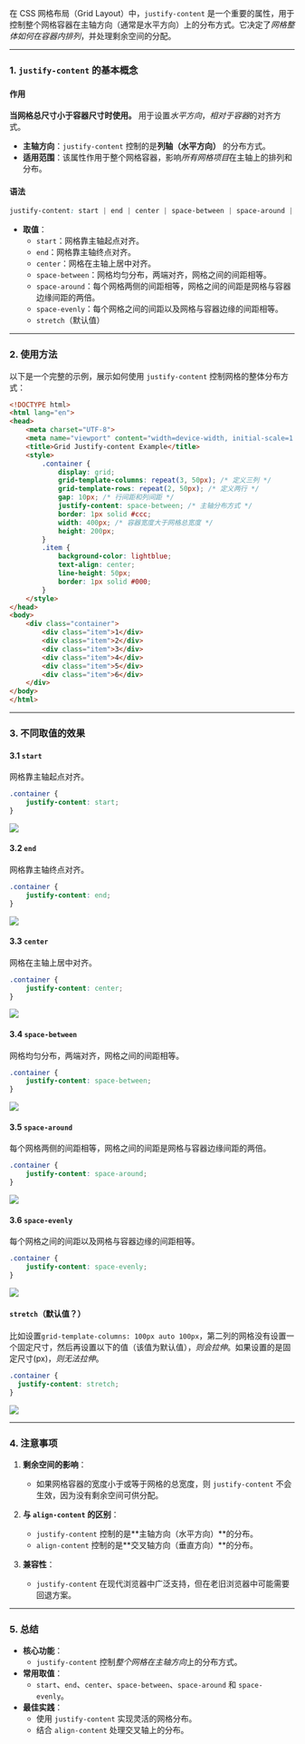 在 CSS 网格布局（Grid Layout）中，`justify-content` 是一个重要的属性，用于控制整个网格容器在主轴方向（通常是水平方向）上的分布方式。它决定了*网格整体如何在容器内排列*，并处理剩余空间的分配。

---

### 1. `justify-content` 的基本概念

#### 作用
**当网格总尺寸小于容器尺寸时使用。** 用于设置*水平方向*，*相对于容器*的对齐方式。

- **主轴方向**：`justify-content` 控制的是**列轴（水平方向）** 的分布方式。
- **适用范围**：该属性作用于整个网格容器，影响*所有网格项目*在主轴上的排列和分布。

#### 语法
```css
justify-content: start | end | center | space-between | space-around | space-evenly;
```

- **取值**：
  - `start`：网格靠主轴起点对齐。
  - `end`：网格靠主轴终点对齐。
  - `center`：网格在主轴上居中对齐。
  - `space-between`：网格均匀分布，两端对齐，网格之间的间距相等。
  - `space-around`：每个网格两侧的间距相等，网格之间的间距是网格与容器边缘间距的两倍。
  - `space-evenly`：每个网格之间的间距以及网格与容器边缘的间距相等。
  - `stretch`（默认值）

---

### 2. 使用方法

以下是一个完整的示例，展示如何使用 `justify-content` 控制网格的整体分布方式：

```html
<!DOCTYPE html>
<html lang="en">
<head>
    <meta charset="UTF-8">
    <meta name="viewport" content="width=device-width, initial-scale=1.0">
    <title>Grid Justify-content Example</title>
    <style>
        .container {
            display: grid;
            grid-template-columns: repeat(3, 50px); /* 定义三列 */
            grid-template-rows: repeat(2, 50px); /* 定义两行 */
            gap: 10px; /* 行间距和列间距 */
            justify-content: space-between; /* 主轴分布方式 */
            border: 1px solid #ccc;
            width: 400px; /* 容器宽度大于网格总宽度 */
            height: 200px;
        }
        .item {
            background-color: lightblue;
            text-align: center;
            line-height: 50px;
            border: 1px solid #000;
        }
    </style>
</head>
<body>
    <div class="container">
        <div class="item">1</div>
        <div class="item">2</div>
        <div class="item">3</div>
        <div class="item">4</div>
        <div class="item">5</div>
        <div class="item">6</div>
    </div>
</body>
</html>
```

---

### 3. 不同取值的效果

#### 3.1 `start`
网格靠主轴起点对齐。

```css
.container {
    justify-content: start;
}
```
![](assets/排版-Grid-API/2023-09-19-19-13-53-image.png)

#### 3.2 `end`
网格靠主轴终点对齐。

```css
.container {
    justify-content: end;
}
```
![](assets/排版-Grid-API/2023-09-19-19-14-52-image.png)

#### 3.3 `center`
网格在主轴上居中对齐。

```css
.container {
    justify-content: center;
}
```
![](assets/排版-Grid-API/2023-09-19-19-15-23-image.png)

#### 3.4 `space-between`
网格均匀分布，两端对齐，网格之间的间距相等。

```css
.container {
    justify-content: space-between;
}
```
![](assets/排版-Grid-API/2023-09-19-19-18-15-image.png)

#### 3.5 `space-around`
每个网格两侧的间距相等，网格之间的间距是网格与容器边缘间距的两倍。

```css
.container {
    justify-content: space-around;
}
```
![](assets/排版-Grid-API/2023-09-19-19-17-39-image.png)

#### 3.6 `space-evenly`
每个网格之间的间距以及网格与容器边缘的间距相等。

```css
.container {
    justify-content: space-evenly;
}
```
![](assets/排版-Grid-API/2023-09-19-19-19-22-image.png)

#### `stretch`（默认值？）
比如设置`grid-template-columns: 100px auto 100px`，第二列的网格没有设置一个固定尺寸，然后再设置以下的值（该值为默认值），*则会拉伸*。如果设置的是固定尺寸(px)，*则无法拉伸*。

```css
.container {
  justify-content: stretch;
}
```
![](assets/排版-Grid-API/2023-09-19-19-16-01-image.png)

---

### 4. 注意事项

1. **剩余空间的影响**：
   - 如果网格容器的宽度小于或等于网格的总宽度，则 `justify-content` 不会生效，因为没有剩余空间可供分配。

2. **与 `align-content` 的区别**：
   - `justify-content` 控制的是**主轴方向（水平方向）**的分布。
   - `align-content` 控制的是**交叉轴方向（垂直方向）**的分布。

3. **兼容性**：
   - `justify-content` 在现代浏览器中广泛支持，但在老旧浏览器中可能需要回退方案。


---

### 5. 总结

- **核心功能**：
  - `justify-content` 控制*整个网格在主轴方向*上的分布方式。
- **常用取值**：
  - `start`、`end`、`center`、`space-between`、`space-around` 和 `space-evenly`。
- **最佳实践**：
  - 使用 `justify-content` 实现灵活的网格分布。
  - 结合 `align-content` 处理交叉轴上的分布。
